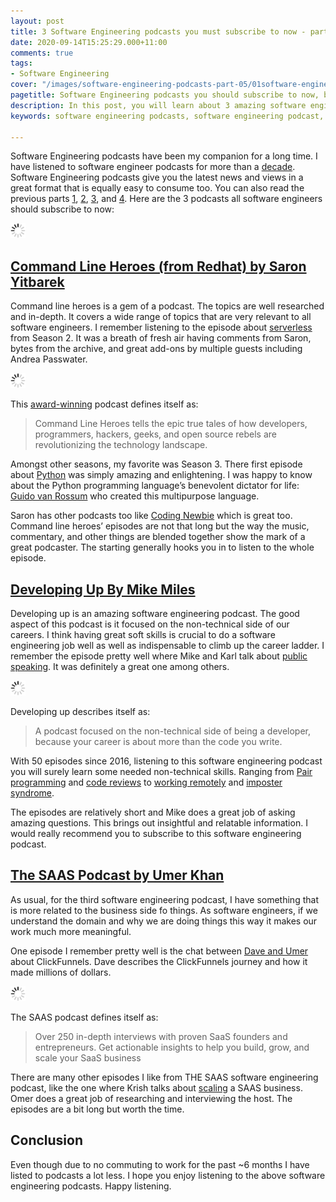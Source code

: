 ```yaml
---
layout: post
title: 3 Software Engineering podcasts you must subscribe to now - part 5
date: 2020-09-14T15:25:29.000+11:00
comments: true
tags:
- Software Engineering
cover: "/images/software-engineering-podcasts-part-05/01software-engineering-podcasts-mic.jpg"
pagetitle: Software Engineering podcasts you should subscribe to now, be a better software engineer
description: In this post, you will learn about 3 amazing software engineering podcasts that will help you become a better software engineer.
keywords: software engineering podcasts, software engineering podcast, software engineer podcast

---
```

Software Engineering podcasts have been my companion for a long time. I have listened to software engineer podcasts for more than a [decade](/blog/2009/02/3-drupal-podcasts-you-must-be-fool-to/). Software Engineering podcasts give you the latest news and views in a great format that is equally easy to consume too. You can also read the previous parts [1](/blog/2015/10/3-podcasts-every-software-engineer-slash-developer-should-subscribe-to/), [2](/blog/2016/05/3-podcasts-every-software-engineer-slash-developer-should-subscribe-to-part-2/), [3](/blog/2017/01/3-podcasts-every-software-engineer-slash-developer-should-subscribe-to-part-3/), and [4](/blog/2019/07/podcasts-every-software-engineer-slash-developer-should-subscribe-to-part-4/). Here are the 3 podcasts all software engineers should subscribe to now:

<img class="center" src="/images/generic/loading.gif" data-echo="/images/software-engineering-podcasts-part-05/01software-engineering-podcasts-mic.jpg" title="Software engineering podcasts you must subscribe to" alt="Software engineering podcasts mic">

<!-- more -->

## [Command Line Heroes (from Redhat) by Saron Yitbarek](https://www.redhat.com/en/command-line-heroes)

Command line heroes is a gem of a podcast. The topics are well researched and in-depth. It covers a wide range of topics that are very relevant to all software engineers. I remember listening to the episode about [serverless](https://www.redhat.com/en/command-line-heroes/season-2/at-your-serverless) from Season 2. It was a breath of fresh air having comments from Saron, bytes from the archive, and great add-ons by multiple guests including Andrea Passwater.

<img class="center" src="/images/generic/loading.gif" data-echo="/images/software-engineering-podcasts-part-05/02command-line-heroes.jpg" title="Software engineering podcast - Command line heroes" alt="Command line heroes Software engineering podcast">

This [award-winning](https://www.shortyawards.com/11th/command-line-heroes) podcast defines itself as:

> Command Line Heroes tells the epic true tales of how developers, programmers, hackers, geeks, and open source rebels are revolutionizing the technology landscape.

Amongst other seasons, my favorite was Season 3. There first episode about [Python](https://www.redhat.com/en/command-line-heroes/season-3/pythons-tale) was simply amazing and enlightening. I was happy to know about the Python programming language’s benevolent dictator for life: [Guido van Rossum](https://en.wikipedia.org/wiki/Guido_van_Rossum) who created this multipurpose language.

Saron has other podcasts too like [Coding Newbie](https://www.codenewbie.org/podcast) which is great too. Command line heroes’ episodes are not that long but the way the music, commentary, and other things are blended together show the mark of a great podcaster. The starting generally hooks you in to listen to the whole episode.

## [Developing Up By Mike Miles](https://www.developingup.com/)

Developing up is an amazing software engineering podcast. The good aspect of this podcast is it focused on the non-technical side of our careers. I think having great soft skills is crucial to do a software engineering job well as well as indispensable to climb up the career ladder. I remember the episode pretty well where Mike and Karl talk about [public speaking](https://www.developingup.com/episodes/43). It was definitely a great one among others.

<img class="center" src="/images/generic/loading.gif" data-echo="/images/software-engineering-podcasts-part-05/03developing-up.jpg" title="Software engineering podcast - Developing Up" alt="Developing up Software engineering podcast">
 
Developing up describes itself as:

> A podcast focused on the non-technical side of being a developer, because your career is about more than the code you write.

With 50 episodes since 2016, listening to this software engineering podcast you will surely learn some needed non-technical skills. Ranging from [Pair programming](https://www.developingup.com/episodes/48) and  [code reviews](https://www.developingup.com/episodes/46) to [working remotely](https://www.developingup.com/episodes/40) and [imposter syndrome](https://www.developingup.com/episodes/30). 

The episodes are relatively short and Mike does a great job of asking amazing questions. This brings out insightful and relatable information. I would really recommend you to subscribe to this software engineering podcast.

## [The SAAS Podcast by Umer Khan](https://saasclub.io/saas-podcast/)

As usual, for the third software engineering podcast, I have something that is more related to the business side fo things. As software engineers, if we understand the domain and why we are doing things this way it makes our work much more meaningful.

One episode I remember pretty well is the chat between [Dave and Umer](https://saasclub.io/podcast/clickfunnels-self-funded-saas-startup/) about ClickFunnels. Dave describes the ClickFunnels journey and how it made millions of dollars.

<img class="center" src="/images/generic/loading.gif" data-echo="/images/software-engineering-podcasts-part-05/04saas-podcast.jpg" title="Software engineering podcast - The SAAS Podcast" alt="The SAAS podcast Software engineering podcast">

The SAAS podcast defines itself as:

> Over 250 in-depth interviews with proven SaaS founders and entrepreneurs. Get actionable insights to help you build, grow, and scale your SaaS business

There are many other episodes I like from THE SAAS software engineering podcast, like the one where Krish talks about [scaling](https://saasclub.io/podcast/saas-subscriptions-and-billing-chargebee/) a SAAS business. Omer does a great job of researching and interviewing the host. The episodes are a bit long but worth the time.

## Conclusion

Even though due to no commuting to work for the past ~6 months I have listed to podcasts a lot less. I hope you enjoy listening to the above software engineering podcasts. Happy listening.
